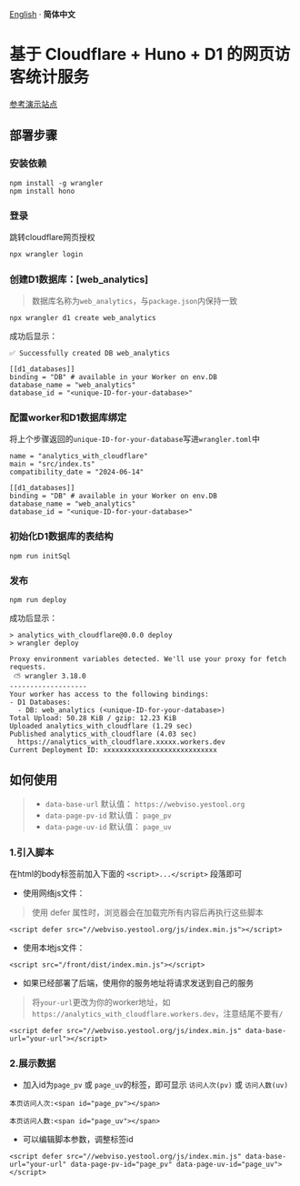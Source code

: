 [English](./README_en.md) · **简体中文**

# 基于 Cloudflare + Huno + D1 的网页访客统计服务

[参考演示站点](https://webviso.yestool.org/)

## 部署步骤

### 安装依赖

```
npm install -g wrangler
npm install hono
```

### 登录

跳转cloudflare网页授权
```bash
npx wrangler login
```

### 创建D1数据库：[web_analytics]

> 数据库名称为`web_analytics`，与`package.json`内保持一致

```
npx wrangler d1 create web_analytics
```

成功后显示：
```
✅ Successfully created DB web_analytics

[[d1_databases]]
binding = "DB" # available in your Worker on env.DB
database_name = "web_analytics"
database_id = "<unique-ID-for-your-database>"
```

### 配置worker和D1数据库绑定

将上个步骤返回的`unique-ID-for-your-database`写进`wrangler.toml`中

```
name = "analytics_with_cloudflare"
main = "src/index.ts"
compatibility_date = "2024-06-14"

[[d1_databases]]
binding = "DB" # available in your Worker on env.DB
database_name = "web_analytics"
database_id = "<unique-ID-for-your-database>"
```


### 初始化D1数据库的表结构

```
npm run initSql
```


### 发布

```
npm run deploy
```

成功后显示：
```
> analytics_with_cloudflare@0.0.0 deploy
> wrangler deploy

Proxy environment variables detected. We'll use your proxy for fetch requests.
 ⛅️ wrangler 3.18.0
-------------------
Your worker has access to the following bindings:
- D1 Databases:
  - DB: web_analytics (<unique-ID-for-your-database>)
Total Upload: 50.28 KiB / gzip: 12.23 KiB
Uploaded analytics_with_cloudflare (1.29 sec)
Published analytics_with_cloudflare (4.03 sec)
  https://analytics_with_cloudflare.xxxxx.workers.dev
Current Deployment ID: xxxxxxxxxxxxxxxxxxxxxxxxxxxx
```


## 如何使用
> - `data-base-url` 默认值： `https://webviso.yestool.org`
> - `data-page-pv-id` 默认值： `page_pv`
> - `data-page-uv-id` 默认值： `page_uv`
### 1.引入脚本
在html的body标签前加入下面的 `<script>...</script>` 段落即可

- 使用网络js文件：
> 使用 defer 属性时，浏览器会在加载完所有内容后再执行这些脚本
```
<script defer src="//webviso.yestool.org/js/index.min.js"></script>
```
- 使用本地js文件：
```
<script src="/front/dist/index.min.js"></script>
```
- 如果已经部署了后端，使用你的服务地址将请求发送到自己的服务
> 将`your-url`更改为你的worker地址，如`https://analytics_with_cloudflare.workers.dev`，注意结尾不要有`/`

```
<script defer src="//webviso.yestool.org/js/index.min.js" data-base-url="your-url"></script>
```

### 2.展示数据

- 加入id为`page_pv` 或 `page_uv`的标签，即可显示 `访问人次(pv)` 或 `访问人数(uv)`
```
本页访问人次:<span id="page_pv"></span>

本页访问人数:<span id="page_uv"></span>
```
- 可以编辑脚本参数，调整标签id
```
<script defer src="//webviso.yestool.org/js/index.min.js" data-base-url="your-url" data-page-pv-id="page_pv" data-page-uv-id="page_uv"></script>
```


